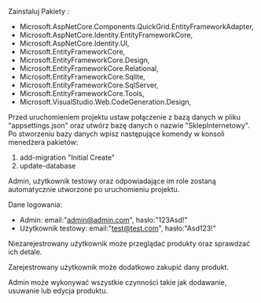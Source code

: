 Zainstaluj Pakiety :
- Microsoft.AspNetCore.Components.QuickGrid.EntityFrameworkAdapter, 
- Microsoft.AspNetCore.Identity.EntityFrameworkCore, 
- Microsoft.AspNetCore.Identity.UI, 
- Microsoft.EntityFrameworkCore, 
- Microsoft.EntityFrameworkCore.Design, 
- Microsoft.EntityFrameworkCore.Relational, 
- Microsoft.EntityFrameworkCore.Sqlite, 
- Microsoft.EntityFrameworkCore.SqlServer, 
- Microsoft.EntityFrameworkCore.Tools, 
- Microsoft.VisualStudio.Web.CodeGeneration.Design, 


Przed uruchomieniem projektu ustaw połączenie z bazą danych w pliku "appsettings.json" oraz utwórz bazę danych o nazwie "SklepInternetowy".
Po stworzeniu bazy danych wpisz następujące komendy w konsoli menedżera pakietów:
1. add-migration "Initial Create"
2. update-database

Admin, użytkownik testowy oraz odpowiadające im role zostaną automatycznie utworzone po uruchomieniu projektu.

Dane logowania:
- Admin: email:"admin@admin.com", hasło:"123Asd!"
- Użytkownik testowy: email:"test@test.com", hasło:"Asd123!"


Niezarejestrowany użytkownik może przeglądać produkty oraz sprawdzać ich detale.

Zarejestrowany użytkownik może dodatkowo zakupić dany produkt.

Admin może wykonywać wszystkie czynności takie jak dodawanie, usuwanie lub edycja produktu.

